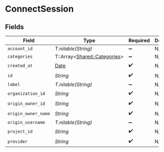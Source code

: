 # ConnectSession


## Fields

| Field                                                                | Type                                                                 | Required                                                             | Description                                                          | Example                                                              |
| -------------------------------------------------------------------- | -------------------------------------------------------------------- | -------------------------------------------------------------------- | -------------------------------------------------------------------- | -------------------------------------------------------------------- |
| `account_id`                                                         | *T.nilable(String)*                                                  | :heavy_minus_sign:                                                   | N/A                                                                  |                                                                      |
| `categories`                                                         | T::Array<[Shared::Categories](../../models/shared/categories.md)>    | :heavy_minus_sign:                                                   | N/A                                                                  | ["ats","hris","hrisLegacy","crm","marketing","stackOne"]             |
| `created_at`                                                         | [Date](https://ruby-doc.org/stdlib-2.6.1/libdoc/date/rdoc/Date.html) | :heavy_check_mark:                                                   | N/A                                                                  |                                                                      |
| `id`                                                                 | *String*                                                             | :heavy_check_mark:                                                   | N/A                                                                  |                                                                      |
| `label`                                                              | *T.nilable(String)*                                                  | :heavy_minus_sign:                                                   | N/A                                                                  |                                                                      |
| `organization_id`                                                    | *String*                                                             | :heavy_check_mark:                                                   | N/A                                                                  |                                                                      |
| `origin_owner_id`                                                    | *String*                                                             | :heavy_check_mark:                                                   | N/A                                                                  |                                                                      |
| `origin_owner_name`                                                  | *String*                                                             | :heavy_check_mark:                                                   | N/A                                                                  |                                                                      |
| `origin_username`                                                    | *T.nilable(String)*                                                  | :heavy_minus_sign:                                                   | N/A                                                                  |                                                                      |
| `project_id`                                                         | *String*                                                             | :heavy_check_mark:                                                   | N/A                                                                  |                                                                      |
| `provider`                                                           | *String*                                                             | :heavy_check_mark:                                                   | N/A                                                                  |                                                                      |